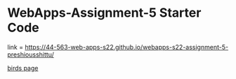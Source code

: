 # WebApps-Assignment-5 Starter Code

link = https://44-563-web-apps-s22.github.io/webapps-s22-assignment-5-preshiousshittu/

[birds page](birds.html)
